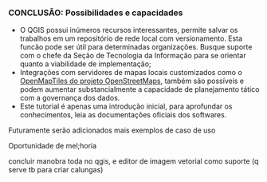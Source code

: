 ### **CONCLUSÃO:** Possibilidades e capacidades
- O QGIS possui inúmeros recursos interessantes, permite salvar os trabalhos em um repositório de rede local com versionamento. Esta funcão pode ser útil para determinadas organizações. Busque suporte com o chefe da Seção de Tecnologia da Informação para se orientar quanto a viabilidade de implementação;
- Integrações com servidores de mapas locais customizados como o [OpenMapTiles do projeto OpenStreetMaps](https://openmaptiles.org/), também são possíveis e podem aumentar substancialmente a capacidade de planejamento tático com a governança dos dados.
- Este tutorial é apenas uma introdução inicial, para aprofundar os conhecimentos, leia as documentações oficiais dos softwares.

Futuramente serão adicionados mais exemplos de caso de uso

Oportunidade de mel;horia

concluir manobra toda no qgis, e editor de imagem vetorial como suporte (q serve tb para criar calungas)
